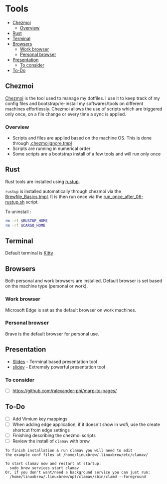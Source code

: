 # Tools

<!-- toc -->

- [Chezmoi](#chezmoi)
  - [Overview](#overview)
- [Rust](#rust)
- [Terminal](#terminal)
- [Browsers](#browsers)
  - [Work browser](#work-browser)
  - [Personal browser](#personal-browser)
- [Presentation](#presentation)
  - [To consider](#to-consider)
- [To-Do](#to-do)

<!-- tocstop -->

## Chezmoi

[Chezmoi](https://github.com/twpayne/chezmoi) is the tool used to manage my dotfiles. I use it to keep track of my config files and bootstrap/re-install my softwares/tools on different machines effortlessly.
Chezmoi allows the use of scripts which are triggered only once, on a file change or every time a sync is applied.

### Overview

- Scripts and files are applied based on the machine OS. This is done through [.chezmoiignore.tmpl](../home/.chezmoiignore.tmpl)
- Scripts are running in numerical order
- Some scripts are a bootstrap install of a few tools and will run only once

## Rust

Rust tools are installed using [rustup](https://rustup.rs/).

`rustup` is installed automatically through chezmoi via the [Brewfile_Basics.tmpl](../home/dot_config/exact_homebrew/Brewfile_Basics.tmpl).
It is then run once via the [run_once_after_06-rustup.sh](../home/.chezmoiscripts/linux/run_once_after_06-rustup.sh) script.

To uninstall :

```sh
rm -rf $RUSTUP_HOME
rm -rf $CARGO_HOME
```

## Terminal

Default terminal is [Kitty](https://sw.kovidgoyal.net/kitty/)

## Browsers

Both personal and work browsers are installed.
Default browser is set based on the machine type (personal or work).

### Work browser

Microsoft Edge is set as the default browser on work machines.

### Personal browser

Brave is the default browser for personal use.

## Presentation

- [Slides](https://github.com/maaslalani/slides) - Terminal based presentation tool
- [slidev](https://sli.dev/) - Extremely powerful presentation tool

### To consider

- [ ] <https://github.com/ralexander-phi/marp-to-pages/>

## To-Do

- [ ] Add Vimium key mappings
- [ ] When adding edge application, if it doesn't show in wofi, use the create shortcut from edge settings
- [ ] Finishing describing the chezmoi scripts
- [ ] Review the install of `clamav` with brew

```
To finish installation & run clamav you will need to edit
the example conf files at /home/linuxbrew/.linuxbrew/etc/clamav/

To start clamav now and restart at startup:
  sudo brew services start clamav
Or, if you don't want/need a background service you can just run:
  /home/linuxbrew/.linuxbrew/opt/clamav/sbin/clamd --foreground
```
